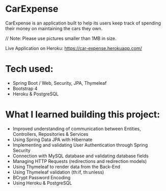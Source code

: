 # CarExpense

CarExpense is an application built to help its users keep track of spending their money on maintaining the cars they own.

// Note: Please use pictures smaller than 1MB in size.

Live Application on Heroku: https://car-expense.herokuapp.com/

# Tech used:
- Spring Boot / Web, Security, JPA, Thymeleaf
- Bootstrap 4
- Heroku & PostgreSQL

# What I learned building this project:
- Improved understanding of communication between Entities, Controllers, Repositories & Services
- Using Spring Data JPA with Hibernate
- Implementing and validating User Authentication through Spring Security
- Connection with MySQL database and validating database fields
- Managing HTTP Requests (redirections and redirection models)
- Using Thymeleaf to render data from the Back-End
- Using Thymeleaf validation (th:if, th:unless)
- BCrypt Password Encoding
- Using Heroku & PostgreSQL

